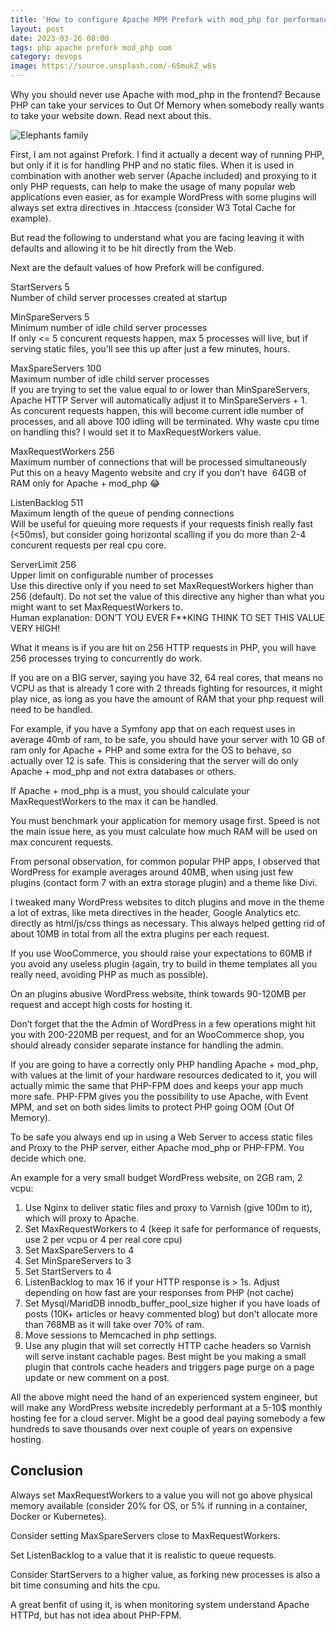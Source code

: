 ```yaml
---
title: 'How to configure Apache MPM Prefork with mod_php for performance and stability'
layout: post
date: 2023-03-26 08:00
tags: php apache prefork mod_php oom
category: devops
image: https://source.unsplash.com/-6SmukZ_w6s
---
```


Why you should never use Apache with mod_php in the frontend? Because PHP can take your services to Out Of Memory when somebody really wants to take your website down. Read next about this.

![Elephants family](https://source.unsplash.com/-6SmukZ_w6s)

First, I am not against Prefork. I find it actually a decent way of running PHP, but only if it is for handling PHP and no static files. When it is used in combination with another web server (Apache included) and proxying to it only PHP requests, can help to make the usage of many popular web applications even easier, as for example WordPress with some plugins will always set extra directives in .htaccess (consider W3 Total Cache for example).

But read the following to understand what you are facing leaving it with defaults and allowing it to be hit directly from the Web.

Next are the default values of how Prefork will be configured.

StartServers 5<br/>
Number of child server processes created at startup

MinSpareServers 5<br/>
Minimum number of idle child server processes<br/>
If only <= 5 concurent requests happen, max 5 processes will live, but if serving static files, you'll see this up after just a few minutes, hours.

MaxSpareServers 100<br/>
Maximum number of idle child server processes<br/>
If you are trying to set the value equal to or lower than MinSpareServers, Apache HTTP Server will automatically adjust it to MinSpareServers + 1.<br/>
As concurent requests happen, this will become current idle number of processes, and all above 100 idling will be terminated. Why waste cpu time on handling this? I would set it to MaxRequestWorkers value.

MaxRequestWorkers 256<br/>
Maximum number of connections that will be processed simultaneously<br/>
Put this on a heavy Magento website and cry if you don’t have  64GB of RAM only for Apache + mod_php 😂

ListenBacklog 511<br/>
Maximum length of the queue of pending connections<br/>
Will be useful for queuing more requests if your requests finish really fast (<50ms), but consider going horizontal scalling if you do more than 2-4 concurent requests per real cpu core.

ServerLimit 256<br/>
Upper limit on configurable number of processes<br/>
Use this directive only if you need to set MaxRequestWorkers higher than 256 (default). Do not set the value of this directive any higher than what you might want to set MaxRequestWorkers to.<br/>
Human explanation: DON’T YOU EVER F\*\*KING THINK TO SET THIS VALUE VERY HIGH!

What it means is if you are hit on 256 HTTP requests in PHP, you will have 256 processes trying to concurrently do work.

If you are on a BIG server, saying you have 32, 64 real cores, that means no VCPU as that is already 1 core with 2 threads fighting for resources, it might play nice, as long as you have the amount of RAM that your php request will need to be handled.

For example, if you have a Symfony app that on each request uses in average 40mb of ram, to be safe, you should have your server with 10 GB of ram only for Apache + PHP and some extra for the OS to behave, so actually over 12 is safe. This is considering that the server will do only Apache + mod_php and not extra databases or others.

If Apache + mod_php is a must, you should calculate your MaxRequestWorkers to the max it can be handled.

You must benchmark your application for memory usage first. Speed is not the main issue here, as you must calculate how much RAM will be used on max concurent requests.

From personal observation, for common popular PHP apps, I observed that WordPress for example averages around 40MB, when using just few plugins (contact form 7 with an extra storage plugin) and a theme like Divi.

I tweaked many WordPress websites to ditch plugins and move in the theme a lot of extras, like meta directives in the header, Google Analytics etc. directly as html/js/css things as necessary. This always helped getting rid of about 10MB in total from all the extra plugins per each request.

If you use WooCommerce, you should raise your expectations to 60MB if you avoid any useless plugin (again, try to build in theme templates all you really need, avoiding PHP as much as possible).

On an plugins abusive WordPress website, think towards 90-120MB per request and accept high costs for hosting it.

Don’t forget that the the Admin of WordPress in a few operations might hit you with 200-220MB per request, and for an WooCommerce shop, you should already consider separate instance for handling the admin.

If you are going to have a correctly only PHP handling Apache + mod_php, with values at the limit of your hardware resources dedicated to it, you will actually mimic the same that PHP-FPM does and keeps your app much more safe. PHP-FPM gives you the possibility to use Apache, with Event MPM, and set on both sides limits to protect PHP going OOM (Out Of Memory).

To be safe you always end up in using a Web Server to access static files and Proxy to the PHP server, either Apache mod_php or PHP-FPM. You decide which one.

An example for a very small budget WordPress website, on 2GB ram, 2 vcpu:<br/>
1. Use Nginx to deliver static files and proxy to Varnish (give 100m to it), which will proxy to Apache.
2. Set MaxRequestWorkers to 4 (keep it safe for performance of requests, use 2 per vcpu or 4 per real core cpu)
3. Set MaxSpareServers to 4
4. Set MinSpareServers to 3
5. Set StartServers to 4
6. ListenBacklog to max 16 if your HTTP response is > 1s. Adjust depending on how fast are your responses from PHP (not cache)
7. Set Mysql/MaridDB innodb_buffer_pool_size higher if you have loads of posts (10K+ articles or heavy commented blog) but don't allocate more than 768MB as it will take over 70% of ram.
8. Move sessions to Memcached in php settings.
9. Use any plugin that will set correctly HTTP cache headers so Varnish will serve instant cachable pages. Best might be you making a small plugin that controls cache headers and triggers page purge on a page update or new comment on a post.

All the above might need the hand of an experienced system engineer, but will make any WordPress website incredebly performant at a 5-10$ monthly hosting fee for a cloud server. Might be a good deal paying somebody a few hundreds to save thousands over next couple of years on expensive hosting.

## Conclusion

Always set MaxRequestWorkers to a value you will not go above physical memory available (consider 20% for OS, or 5% if running in a container, Docker or Kubernetes).

Consider setting MaxSpareServers close to MaxRequestWorkers.

Set ListenBacklog to a value that it is realistic to queue requests.

Consider StartServers to a higher value, as forking new processes is also a bit time consuming and hits the cpu.

A great benfit of using it, is when monitoring system understand Apache HTTPd, but has not idea about PHP-FPM.
